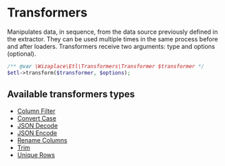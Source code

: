 # Transformers

Manipulates data, in sequence, from the data source previously defined in the extractor. They can be used multiple times in the same process before and after loaders. Transformers receive two arguments: type and options (optional).

```php
/** @var \Wizaplace\Etl\Transformers\Transformer $transformer */
$etl->transform($transformer, $options);
```

## Available transformers types

- [Column Filter](ColumnFilterTransformer.md)
- [Convert Case](ConvertCase.md)
- [JSON Decode](JsonDecode.md)
- [JSON Encode](JsonEncode.md)
- [Rename Columns](RenameColumns.md)
- [Trim](Trim.md)
- [Unique Rows](UniqueRows.md)

